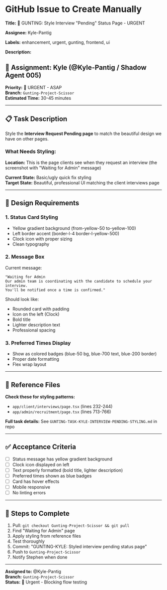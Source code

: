 # GitHub Issue to Create Manually

**Title:** 🎨 GUNTING: Style Interview "Pending" Status Page - URGENT

**Assignee:** Kyle-Pantig

**Labels:** enhancement, urgent, gunting, frontend, ui

**Description:**

## 🎯 Assignment: Kyle (@Kyle-Pantig / Shadow Agent 005)

**Priority:** 🔴 URGENT - ASAP  
**Branch:** `Gunting-Project-Scissor`  
**Estimated Time:** 30-45 minutes

---

## 📋 Task Description

Style the **Interview Request Pending page** to match the beautiful design we have on other pages.

### What Needs Styling:

**Location:** This is the page clients see when they request an interview (the screenshot with "Waiting for Admin" message)

**Current State:** Basic/ugly quick fix styling  
**Target State:** Beautiful, professional UI matching the client interviews page

---

## 🎨 Design Requirements

### 1. Status Card Styling
- Yellow gradient background (from-yellow-50 to-yellow-100)
- Left border accent (border-l-4 border-l-yellow-500)
- Clock icon with proper sizing
- Clean typography

### 2. Message Box
Current message:
```
"Waiting for Admin
Our admin team is coordinating with the candidate to schedule your interview. 
You'll be notified once a time is confirmed."
```

Should look like:
- Rounded card with padding
- Icon on the left (Clock)
- Bold title
- Lighter description text
- Professional spacing

### 3. Preferred Times Display
- Show as colored badges (blue-50 bg, blue-700 text, blue-200 border)
- Proper date formatting
- Flex wrap layout

---

## 📁 Reference Files

**Check these for styling patterns:**
- `app/client/interviews/page.tsx` (lines 232-244)
- `app/admin/recruitment/page.tsx` (lines 713-766)

**Full task details:** See `GUNTING-TASK-KYLE-INTERVIEW-PENDING-STYLING.md` in repo

---

## ✅ Acceptance Criteria

- [ ] Status message has yellow gradient background
- [ ] Clock icon displayed on left
- [ ] Text properly formatted (bold title, lighter description)
- [ ] Preferred times shown as blue badges
- [ ] Card has hover effects
- [ ] Mobile responsive
- [ ] No linting errors

---

## 🚀 Steps to Complete

1. Pull: `git checkout Gunting-Project-Scissor && git pull`
2. Find "Waiting for Admin" page
3. Apply styling from reference files
4. Test thoroughly
5. Commit: "GUNTING-KYLE: Styled interview pending status page"
6. Push to `Gunting-Project-Scissor`
7. Notify Stephen when done

---

**Assigned to:** @Kyle-Pantig  
**Branch:** `Gunting-Project-Scissor`  
**Status:** 🔴 Urgent - Blocking flow testing
